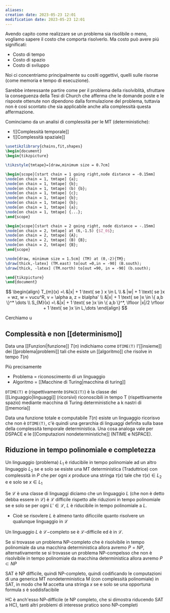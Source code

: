 ```yaml
---
aliases: 
creation date: 2023-05-23 12:01
modification date: 2023-05-23 12:01
---
```

Avendo capito come realizzare se un problema sia risolibile o meno, vogliamo sapere il costo che comporta risolverlo. Ma costo può avere piú significati:
- Costo di tempo
- Costo di spazio
- Costo di sviluppo

Noi ci concentriamo principalmente su cositi oggettivi, quelli sulle risorse (come memoria e tempo di esecuzione).

Sarebbe interessante partire come per il problema della risolviblità, sfruttare la conseguenza della Tesi di Church che afferma che le domande poste e le risposte ottenute non dipendono dalla formulazione del problema, tuttavia non è così scontato che sia applicabile anche alla complessità questa affermazione.

Cominciamo da un analisi di complessità per le MT (deterministiche):
- ![[Complessità temporale]]
- ![[Complessità spaziale]]

```tikz
\usetikzlibrary{chains,fit,shapes}
\begin{document}
\begin{tikzpicture}

\tikzstyle{tmtape}=[draw,minimum size = 0.7cm]

\begin{scope}[start chain = 1 going right,node distance = -0.15mm]
\node[on chain = 1, tmtape] {a};
\node[on chain = 1, tmtape] {b};
\node[on chain = 1, tmtape] (b) {b};
\node[on chain = 1, tmtape] {c};
\node[on chain = 1, tmtape] {b};
\node[on chain = 1, tmtape] {b};
\node[on chain = 1, tmtape] {a};
\node[on chain = 1, tmtape] {...};
\end{scope}

\begin{scope}[start chain = 2 going right, node distance = -.15mm]
\node[on chain = 2, tmtape] at (6,-1.5) {$Z_0$};
\node[on chain = 2, tmtape] {A};
\node[on chain = 2, tmtape] (B) {B};
\node[on chain = 2, tmtape] {B};
\end{scope}

\node[draw, minimum size = 1.5cm] (TM) at (0,-2){TM};
\draw[thick,-latex] (TM.east) to[out =0,in = -90] (B.south);
\draw[thick, -latex] (TM.north) to[out =90, in = -90] (b.south);

\end{tikzpicture}
\end{document}
```
$$ \begin{align}
T_{m}(x) =\ &|x| + 1 \text{ se } x \in L \\
 & |w| + 1 \text{ se }x = wz, w = vucu^R, v = \alpha a, z = b\alpha' \\
 &|x| + 1 \text{ se }x \in \{ a,b \}^* \dots \\
S_{M}(x) =\ &|x| + 1 \text{ se }x \in \{ a,b \}^*, \lfloor |x|/2 \rfloor + 1 \text{ se }x \in L,\dots
\end{align} $$

Cerchiamo u
## Complessità e non [[determinismo]]
Data una [[Funzioni|funzione]] $T(n)$ indichiamo come `DTIME(T)` l'[[insieme]] dei [[problema|problemi]] tali che esiste un [[algoritmo]] che risolve in tempo $T(n)$

Più precisamente
- Problema = riconoscimento di un linguaggio
- Algoritmo = [[Macchine di Turing|macchina di turing]]

`DTIME(T)` e (rispettivamente `DSPACE(T)`) è la classe dei [[Linguaggio|linguaggi]] (ricorsivi) riconoscibili in tempo T (rispettivamente spazio) mediante macchina di Turing deterministiche a k nastri di [[memoria]]


Data una funzione totale e computabile $T(n)$ esiste un linguaggio ricorisvo che non è `DTIME(T)`, c'è quindi una gerarchia di linguaggi definita sulla base della complessità temporale deterministica. Una cosa analoga vale per DSPACE e le [[Computazioni nondeterministiche]] (NTIME e NSPACE).

## Riduzione in tempo polinomiale e completezza
Un linguaggio (problema) $L_{1}$ è riducibile in tempo polinomiale ad un altro linguaggio $L_{2}$ se e solo se esiste una MT deterministica (Traduttrice) con complessità in $P$ che per ogni $x$ produce una stringa $\tau(x)$ tale che $\tau(x) \in L_{2}$ e e solo se $x \in L_{1}$

Se $\mathcal{L}$ è una classe di linguaggi diciamo che un linguaggio $L$ (che non è detto debba essere in $\mathcal{L}$) è $\mathcal{L}$ difficile rispetto alle riduzioni in tempo polinomiale se e solo se per ogni $L' \in \mathcal{L}$, $L$ è riducibile in tempo polinomiale a $L$.
- Cioè se risovlere $L$ è almeno tanto dificciile quanto risolvere un qualunque linguaggio in $\mathcal{L}$

Un linguaggio $L$ è $\mathcal{L}-$completo se è $\mathcal{L}$-difficile ed è in $\mathcal{L}$.

Se si trovasse un problema NP-completo che è risolvibile in tempo polinomiale da una macchina deterministica allora avremo $P=NP$, alternativamente se si trovasse un problema NP-compelsso che non è risolvibile in tempo polinomiale da macchina deterministica allora avremo $P \subset NP$


SAT è NP difficile, quindi NP-completo, quindi codificando le computazioni di una generica MT nondeterministica M (con complessità polinomiale) in SAT, in modo che M accetta una stringa $x$ se e solo se una opportuna formula $s$ è soddisfacibile

HC è anch'esso NP-difficile (e NP completo, che si dimostra riducendo SAT a HC), tanti altri problemi di interesse pratico sono NP-completi